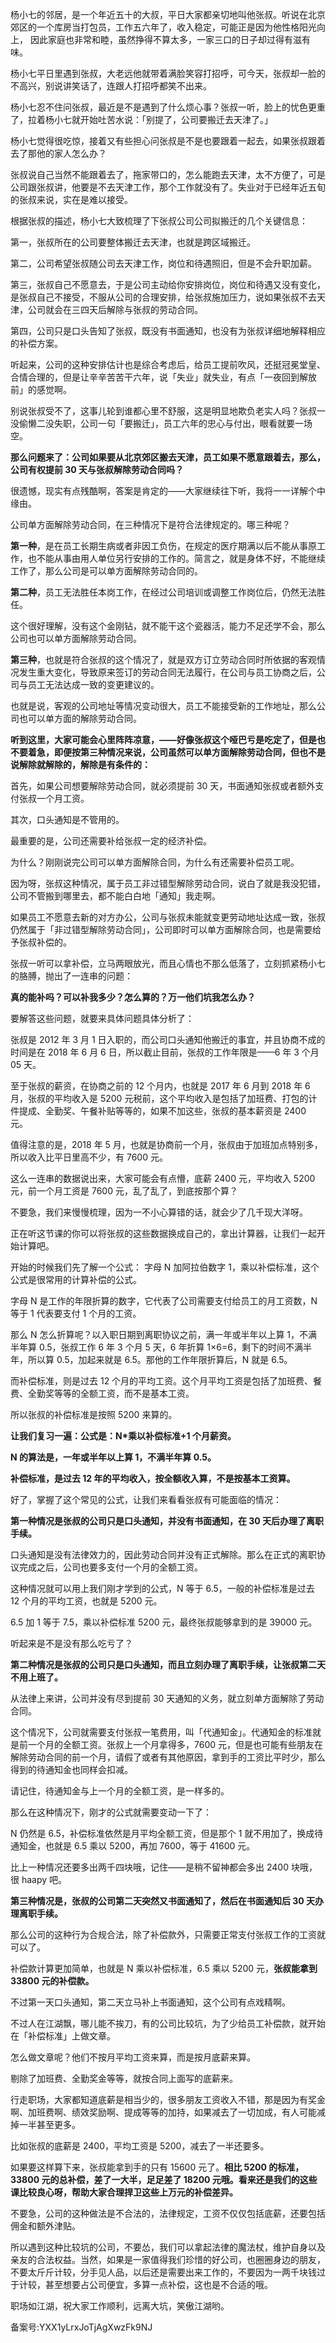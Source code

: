杨小七的邻居，是一个年近五十的大叔，平日大家都亲切地叫他张叔。听说在北京郊区的一个库房当打包员，工作五六年了，收入稳定，可能正是因为他性格阳光向上， 因此家庭也非常和睦，虽然挣得不算太多，一家三口的日子却过得有滋有味。

杨小七平日里遇到张叔，大老远他就带着满脸笑容打招呼，可今天，张叔却一脸的不高兴，别说讲笑话了，连跟人打招呼都笑不出来。

杨小七忍不住问张叔，最近是不是遇到了什么烦心事？张叔一听，脸上的忧色更重了，拉着杨小七就开始吐苦水说：「别提了，公司要搬迁去天津了。」

杨小七觉得很吃惊，接着又有些担心问张叔是不是也要跟着一起去，如果张叔跟着去了那他的家人怎么办？

张叔说自己当然不能跟着去了，拖家带口的，怎么能跑去天津，太不方便了，可是公司跟张叔讲，他要是不去天津工作，那个工作就没有了。失业对于已经年近五旬的张叔来说，实在是难以接受。

根据张叔的描述，杨小七大致梳理了下张叔公司公司拟搬迁的几个关键信息：

第一，张叔所在的公司要整体搬迁去天津，也就是跨区域搬迁。

第二，公司希望张叔随公司去天津工作，岗位和待遇照旧，但是不会升职加薪。

第三，张叔自己不愿意去，于是公司主动给你安排岗位，岗位和待遇又没有变化，是张叔自己不接受，不服从公司的合理安排，给张叔施加压力，说如果张叔不去天津，公司就会在三四天后解除与张叔的劳动合同。

第四，公司只是口头告知了张叔，既没有书面通知，也没有为张叔详细地解释相应的补偿方案。

听起来，公司的这种安排估计也是综合考虑后，给员工提前吹风，还挺冠冕堂皇、合情合理的，但是让辛辛苦苦干六年，说「失业」就失业，有点「一夜回到解放前」的感觉啊。

别说张叔受不了，这事儿轮到谁都心里不舒服，这是明显地欺负老实人吗？张叔一没偷懒二没失职，公司一句「要搬迁」，员工六年的忠心与付出，眼看就要一场空。

**那么问题来了：公司如果要从北京郊区搬去天津，员工如果不愿意跟着去，那么，公司有权提前 30 天与张叔解除劳动合同吗？**

很遗憾，现实有点残酷啊，答案是肯定的——大家继续往下听，我将一一详解个中缘由。

公司单方面解除劳动合同，在三种情况下是符合法律规定的。哪三种呢？

**第一种**，是在员工长期生病或者非因工负伤，在规定的医疗期满以后不能从事原工作，也不能从事由用人单位另行安排的工作的。简言之，就是身体不好，不能继续工作了，那么公司是可以单方面解除劳动合同的。

**第二种**，员工无法胜任本岗工作，在经过公司培训或调整工作岗位后，仍然无法胜任。

这个很好理解，没有这个金刚钻，就不能干这个瓷器活，能力不足还学不会，那么公司也可以单方面解除劳动合同。

**第三种**，也就是符合张叔的这个情况了，就是双方订立劳动合同时所依据的客观情况发生重大变化，导致原来签订的劳动合同无法履行，在公司与员工协商之后，公司与员工无法达成一致的变更建议的。

也就是说，客观的公司地址等情况变动很大，员工不能接受新的工作地址，那么公司也可以单方面的解除劳动合同。

**听到这里，大家可能会心里阵阵凉意，——好像张叔这个哑巴亏是吃定了，但是也不要着急，即便按第三种情况来说，公司虽然可以单方面解除劳动合同，但也不是说解除就解除的，解除是有条件的：**

首先，如果公司想要解除劳动合同，就必须提前 30 天，书面通知张叔或者额外支付张叔一个月工资。

其次，口头通知是不管用的。

最重要的是，公司还需要补给张叔一定的经济补偿。

为什么？刚刚说完公司可以单方面解除合同，为什么有还需要补偿员工呢。

因为呀，张叔这种情况，属于员工非过错型解除劳动合同，说白了就是我没犯错，公司不管搬到哪里去，都不能白白地「通知」我走啊。

如果员工不愿意去新的对方办公，公司与张叔未能就变更劳动地址达成一致，张叔仍然属于「非过错型解除劳动合同」，公司即时可以单方面解除合同，也是需要给予张叔补偿的。

张叔一听可以拿补偿，立马两眼放光，而且心情也不那么低落了，立刻抓紧杨小七的胳膊，抛出了一连串的问题：

**真的能补吗？可以补我多少？怎么算的？万一他们坑我怎么办？**

要解答这些问题，就要来具体问题具体分析了：

张叔是 2012 年 3 月 1 日入职的，而公司口头通知他搬迁的事宜，并且协商不成的时间是在 2018 年 6 月 6 日，所以截止目前，张叔的工作年限是——6 年 3 个月 05 天。

至于张叔的薪资，在协商之前的 12 个月内，也就是 2017 年 6 月到 2018 年 6 月，张叔的平均收入是 5200 元税前，这个平均收入是包括了加班费、打包的计件提成、全勤奖、午餐补贴等等的，如果不加这些，张叔的基本薪资是 2400 元。

值得注意的是，2018 年 5 月，也就是协商前一个月，张叔由于加班加点特别多，所以收入比平日里高不少，有 7600 元。

这么一连串的数据说出来，大家可能会有点懵，底薪 2400 元，平均收入 5200 元，前一个月工资是 7600 元，乱了乱了，到底按那个算？

不要急，我们来慢慢梳理，因为一不小心算错的话，就会少了几千现大洋呀。

正在听这节课的你可以将张叔的这些数据换成自己的，拿出计算器，让我们一起开始计算吧。

开始的时候我们先了解一个公式： 字母 N 加阿拉伯数字 1，乘以补偿标准，这个公式是很常用的计算补偿的公式。

字母 N 是工作的年限折算的数字，它代表了公司需要支付给员工的月工资数，N 等于 1 代表要支付 1 个月的工资。

那么 N 怎么折算呢？以入职日期到离职协议之前，满一年或半年以上算 1，不满半年算 0.5，张叔工作 6 年 3 个月 5 天，6 年折算 1×6=6，剩下的时间不满半年，所以算 0.5，加起来就是 6.5。那他的工作年限折算后，N 就是 6.5。

而补偿标准，则是过去 12 个月的平均工资。这个月平均工资是包括了加班费、餐费、全勤奖等等的全额工资，而不是基本工资。

所以张叔的补偿标准是按照 5200 来算的。

**让我们复习一遍：公式是：N\*乘以补偿标准+1 个月薪资。**

**N 的算法是，一年或半年以上算 1，不满半年算 0.5。**

**补偿标准，是过去 12 年的平均收入，按全额收入算，不是按基本工资算。**

好了，掌握了这个常见的公式，让我们来看看张叔有可能面临的情况：

**第一种情况是张叔的公司只是口头通知，并没有书面通知，在 30 天后办理了离职手续。**

口头通知是没有法律效力的，因此劳动合同并没有正式解除。那么在正式的离职协议完成之后，公司也要多支付一个月的全额工资。

这种情况就可以用上我们刚才学到的公式，N 等于 6.5，一般的补偿标准是过去 12 个月的平均工资，也就是 5200 元。

6.5 加 1 等于 7.5，乘以补偿标准 5200 元，最终张叔能够拿到的是 39000 元。

听起来是不是没有那么吃亏了？

**第二种情况是张叔的公司只是口头通知，而且立刻办理了离职手续，让张叔第二天不用上班了。**

从法律上来讲，公司并没有尽到提前 30 天通知的义务，就立刻单方面解除了劳动合同。

这个情况下，公司就需要支付张叔一笔费用，叫「代通知金」。代通知金的标准就是前一个月的全额工资。张叔上一个月拿得多，7600 元，但是也可能有些朋友在解除劳动合同的前一个月，请假了或者有其他原因，拿到手的工资比平时少，那么得到的待通知金也同样会扣减。

请记住，待通知金与上一个月的全额工资，是一样多的。

那么在这种情况下，刚才的公式就需要变动一下了：

N 仍然是 6.5，补偿标准依然是月平均全额工资，但是那个 1 就不用加了，换成待通知金，也就是 6.5 乘以 5200，再加 7600，等于 41600 元。

比上一种情况还要多出两千四块哦，记住——是稍不留神都会多出 2400 块哦，很 haapy 吧。

**第三种情况是，张叔的公司第二天突然又书面通知了，然后在书面通知后 30 天办理离职手续。**

那么公司的这种行为合规合法，除了补偿款外，只需要正常支付张叔工作的工资就可以了。

补偿款计算更加简单，也就是 N 乘以补偿标准，6.5 乘以 5200 元，**张叔能拿到 33800 元的补偿款。**

不过第一天口头通知，第二天立马补上书面通知，这个公司有点戏精啊。

不过人在江湖飘，哪儿能不挨刀，有的公司比较坑，为了少给员工补偿款，就开始在「补偿标准」上做文章。

怎么做文章呢？他们不按月平均工资来算，而是按月底薪来算。

剔除了加班费、全勤奖金等等，就按合同上面写的底薪来。

行走职场，大家都知道底薪是相当少的，很多朋友工资收入不错，那是因为有奖金啊、加班费啊、绩效奖励啊、提成等等的加持，如果减去了一切加成，有人可能减掉一半甚至更多。

比如张叔的底薪是 2400，平均工资是 5200，减去了一半还要多。

如果要这样算下来，张叔能拿到手的只有 15600 元了。**相比 5200 的标准，33800 元的总补偿，差了一大半，足足差了 18200 元哦。看来还是我们的这些课比较良心呀，帮助大家合理捍卫这些上万元的补偿差异。**

不要急，公司的这种做法是不合法的，法律规定，工资不仅仅包括底薪，还要包括佣金和额外津贴。

所以遇到这种比较坑的公司，不要怂，我们可以拿起法律的魔法杖，维护自身以及亲友的合法权益。当然，如果是一家值得我们珍惜的好公司，也圈圈身边的朋友，不要太斤斤计较，分手见人品，以后还是需要出来工作的，不要因为一两千块钱过于计较，甚至想要占公司便宜，多算一点补偿，这也是不合适的哦。

职场如江湖，祝大家工作顺利，远离大坑，笑傲江湖哟。

备案号:YXX1yLrxJoTjAgXwzFk9NJ